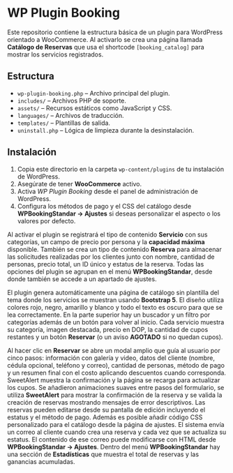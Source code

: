 # WP Plugin Booking

Este repositorio contiene la estructura básica de un plugin para WordPress orientado a WooCommerce. Al activarlo se crea una página llamada **Catálogo de Reservas** que usa el shortcode `[booking_catalog]` para mostrar los servicios registrados.

## Estructura

- `wp-plugin-booking.php` – Archivo principal del plugin.
- `includes/` – Archivos PHP de soporte.
- `assets/` – Recursos estáticos como JavaScript y CSS.
- `languages/` – Archivos de traducción.
- `templates/` – Plantillas de salida.
- `uninstall.php` – Lógica de limpieza durante la desinstalación.

## Instalación

1. Copia este directorio en la carpeta `wp-content/plugins` de tu instalación de WordPress.
2. Asegúrate de tener **WooCommerce** activo.
3. Activa *WP Plugin Booking* desde el panel de administración de WordPress.
4. Configura los métodos de pago y el CSS del catálogo desde **WPBookingStandar → Ajustes** si deseas personalizar el aspecto o los valores por defecto.

Al activar el plugin se registrará el tipo de contenido **Servicio** con sus categorías, un campo de precio por persona y la **capacidad máxima** disponible. También se crea un tipo de contenido **Reserva** para almacenar las solicitudes realizadas por los clientes junto con nombre, cantidad de personas, precio total, un ID único y estatus de la reserva. Todas las opciones del plugin se agrupan en el menú **WPBookingStandar**, desde donde también se accede a un apartado de ajustes.

 El plugin genera automáticamente una página de catálogo sin plantilla del tema donde los servicios se muestran usando **Bootstrap 5**. El diseño utiliza colores rojo, negro, amarillo y blanco y todo el texto es oscuro para que se lea correctamente. En la parte superior hay un buscador y un filtro por categorías además de un botón para volver al inicio. Cada servicio muestra su categoría, imagen destacada, precio en DOP, la cantidad de cupos restantes y un botón **Reservar** (o un aviso **AGOTADO** si no quedan cupos).

 Al hacer clic en **Reservar** se abre un modal amplio que guía al usuario por cinco pasos: información con galería y video, datos del cliente (nombre, cédula opcional, teléfono y correo), cantidad de personas, método de pago y un resumen final con el costo aplicando descuentos cuando corresponda. SweetAlert muestra la confirmación y la página se recarga para actualizar los cupos.
Se añadieron animaciones suaves entre pasos del formulario, se utiliza **SweetAlert** para mostrar la confirmación de la reserva y se valida la creación de reservas mostrando mensajes de error descriptivos. Las reservas pueden editarse desde su pantalla de edición incluyendo el estatus y el método de pago. Además es posible añadir código CSS personalizado para el catálogo desde la página de ajustes.
El sistema envía un correo al cliente cuando crea una reserva y cada vez que se actualiza su estatus. El contenido de ese correo puede modificarse con HTML desde **WPBookingStandar → Ajustes**.
Dentro del menú **WPBookingStandar** hay una sección de **Estadísticas** que muestra el total de reservas y las ganancias acumuladas.
